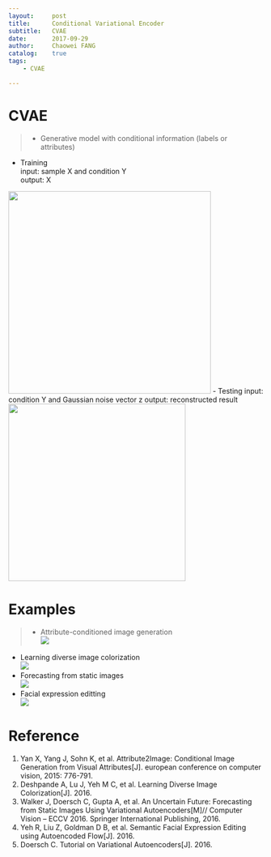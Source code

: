 ```yaml
---
layout:     post
title:      Conditional Variational Encoder
subtitle:   CVAE
date:       2017-09-29
author:     Chaowei FANG
catalog:    true
tags:
    - CVAE

---
```


# CVAE
>- Generative model with conditional information (labels or attributes)
- Training  
input: sample X and condition Y  
output: X  
<img src="https://ws4.sinaimg.cn/large/006tKfTcgy1fk9wvkt94sj30go0gsn1p.jpg" width="400">
- Testing  
input: condition Y and Gaussian noise vector z  
output: reconstructed result  
<img src="https://ws2.sinaimg.cn/large/006tKfTcgy1fk9wvlhwjfj30hc09yq4c.jpg" width="350">

# Examples
>- Attribute-conditioned image generation  
![](https://ws1.sinaimg.cn/large/006tKfTcgy1fk9wvilcg5j310m0ioh61.jpg)
- Learning diverse image colorization  
![](https://ws1.sinaimg.cn/large/006tKfTcgy1fk9wvhf87vj31140h8wrb.jpg)
- Forecasting from static images  
![](https://ws1.sinaimg.cn/large/006tKfTcgy1fk9wvgjemsj30te0bi7gm.jpg)
- Facial expression editting  
![](https://ws4.sinaimg.cn/large/006tKfTcgy1fk9wvjbj6tj30v20c6wkz.jpg)

# Reference
1. Yan X, Yang J, Sohn K, et al. Attribute2Image: Conditional Image Generation from Visual Attributes[J]. european conference on computer vision, 2015: 776-791.
2. Deshpande A, Lu J, Yeh M C, et al. Learning Diverse Image Colorization[J]. 2016.
3. Walker J, Doersch C, Gupta A, et al. An Uncertain Future: Forecasting from Static Images Using Variational Autoencoders[M]// Computer Vision – ECCV 2016. Springer International Publishing, 2016.
4. Yeh R, Liu Z, Goldman D B, et al. Semantic Facial Expression Editing using Autoencoded Flow[J]. 2016.
5. Doersch C. Tutorial on Variational Autoencoders[J]. 2016.
